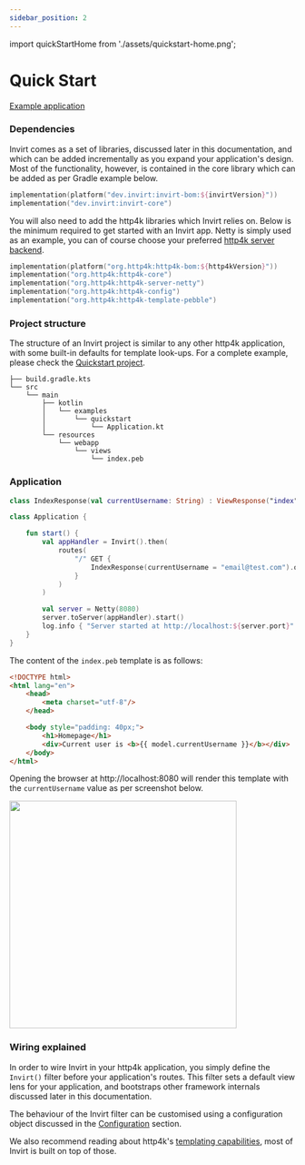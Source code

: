 ```yaml
---
sidebar_position: 2
---
```


import quickStartHome from './assets/quickstart-home.png';

# Quick Start

[Example application](https://github.com/resoluteworks/invirt/tree/main/examples/quickstart)

### Dependencies
Invirt comes as a set of libraries, discussed later in this documentation, and which can be added incrementally
as you expand your application's design. Most of the functionality, however, is contained
in the core library which can be added as per Gradle example below.

```kotlin
implementation(platform("dev.invirt:invirt-bom:${invirtVersion}"))
implementation("dev.invirt:invirt-core")
```

You will also need to add the http4k libraries which Invirt relies on. Below is the minimum required
to get started with an Invirt app. Netty is simply used as an example, you can of course choose your
preferred [http4k server backend](https://www.http4k.org/guide/reference/servers/).

```kotlin
implementation(platform("org.http4k:http4k-bom:${http4kVersion}"))
implementation("org.http4k:http4k-core")
implementation("org.http4k:http4k-server-netty")
implementation("org.http4k:http4k-config")
implementation("org.http4k:http4k-template-pebble")
```

### Project structure

The structure of an Invirt project is similar to any other http4k application, with some built-in defaults
for template look-ups. For a complete example, please check the [Quickstart project](https://github.com/resoluteworks/invirt/tree/main/examples/quickstart).

```text
├── build.gradle.kts
└── src
    └── main
        ├── kotlin
        │   └── examples
        │       └── quickstart
        │           └── Application.kt
        └── resources
            └── webapp
                └── views
                    └── index.peb
```

### Application
```kotlin
class IndexResponse(val currentUsername: String) : ViewResponse("index")

class Application {

    fun start() {
        val appHandler = Invirt().then(
            routes(
                "/" GET {
                    IndexResponse(currentUsername = "email@test.com").ok()
                }
            )
        )

        val server = Netty(8080)
        server.toServer(appHandler).start()
        log.info { "Server started at http://localhost:${server.port}" }
    }
}
```

The content of the `index.peb` template is as follows:

```html
<!DOCTYPE html>
<html lang="en">
    <head>
        <meta charset="utf-8"/>
    </head>

    <body style="padding: 40px;">
        <h1>Homepage</h1>
        <div>Current user is <b>{{ model.currentUsername }}</b></div>
    </body>
</html>
```

Opening the browser at http://localhost:8080 will render this template with the `currentUsername` value
as per screenshot below.

<img src={quickStartHome} width="400"/>


### Wiring explained
In order to wire Invirt in your http4k application, you simply define the `Invirt()` filter before your
application's routes. This filter sets a default view lens for your application, and bootstraps other
framework internals discussed later in this documentation.

The behaviour of the Invirt filter can be customised using a configuration object discussed in the
[Configuration](/docs/framework/configuration) section.

We also recommend reading about http4k's [templating capabilities](https://www.http4k.org/guide/howto/use_a_templating_engine/),
most of Invirt is built on top of those.


